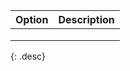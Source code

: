 | Option                                  | Description |
| --------------------------------------- | ----------- |
|                                         |             |
|                                         |             |
|                                         |             |
{: .desc}
